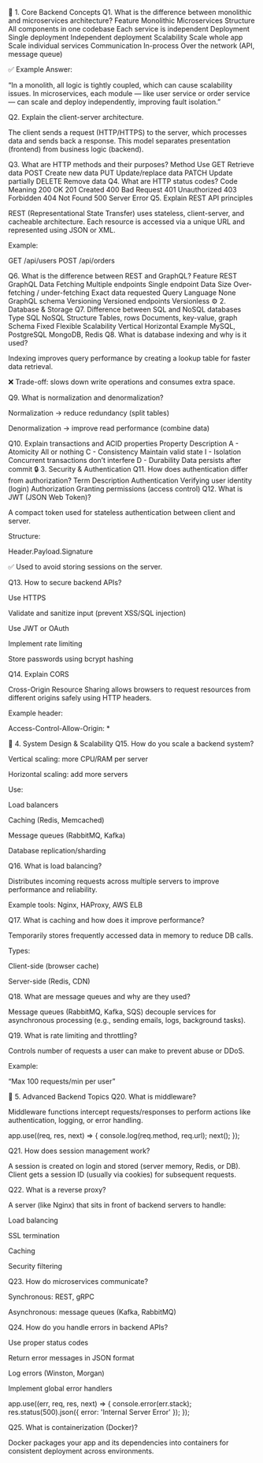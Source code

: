 🧠 1. Core Backend Concepts
Q1. What is the difference between monolithic and microservices architecture?
Feature	Monolithic	Microservices
Structure	All components in one codebase	Each service is independent
Deployment	Single deployment	Independent deployment
Scalability	Scale whole app	Scale individual services
Communication	In-process	Over the network (API, message queue)

✅ Example Answer:

“In a monolith, all logic is tightly coupled, which can cause scalability issues.
In microservices, each module — like user service or order service — can scale and deploy independently, improving fault isolation.”

Q2. Explain the client-server architecture.

The client sends a request (HTTP/HTTPS) to the server, which processes data and sends back a response.
This model separates presentation (frontend) from business logic (backend).

Q3. What are HTTP methods and their purposes?
Method	Use
GET	Retrieve data
POST	Create new data
PUT	Update/replace data
PATCH	Update partially
DELETE	Remove data
Q4. What are HTTP status codes?
Code	Meaning
200	OK
201	Created
400	Bad Request
401	Unauthorized
403	Forbidden
404	Not Found
500	Server Error
Q5. Explain REST API principles

REST (Representational State Transfer) uses stateless, client-server, and cacheable architecture.
Each resource is accessed via a unique URL and represented using JSON or XML.

Example:

GET /api/users
POST /api/orders

Q6. What is the difference between REST and GraphQL?
Feature	REST	GraphQL
Data Fetching	Multiple endpoints	Single endpoint
Data Size	Over-fetching / under-fetching	Exact data requested
Query Language	None	GraphQL schema
Versioning	Versioned endpoints	Versionless
⚙️ 2. Database & Storage
Q7. Difference between SQL and NoSQL databases
Type	SQL	NoSQL
Structure	Tables, rows	Documents, key-value, graph
Schema	Fixed	Flexible
Scalability	Vertical	Horizontal
Example	MySQL, PostgreSQL	MongoDB, Redis
Q8. What is database indexing and why is it used?

Indexing improves query performance by creating a lookup table for faster data retrieval.

❌ Trade-off: slows down write operations and consumes extra space.

Q9. What is normalization and denormalization?

Normalization → reduce redundancy (split tables)

Denormalization → improve read performance (combine data)

Q10. Explain transactions and ACID properties
Property	Description
A - Atomicity	All or nothing
C - Consistency	Maintain valid state
I - Isolation	Concurrent transactions don’t interfere
D - Durability	Data persists after commit
🔒 3. Security & Authentication
Q11. How does authentication differ from authorization?
Term	Description
Authentication	Verifying user identity (login)
Authorization	Granting permissions (access control)
Q12. What is JWT (JSON Web Token)?

A compact token used for stateless authentication between client and server.

Structure:

Header.Payload.Signature


✅ Used to avoid storing sessions on the server.

Q13. How to secure backend APIs?

Use HTTPS

Validate and sanitize input (prevent XSS/SQL injection)

Use JWT or OAuth

Implement rate limiting

Store passwords using bcrypt hashing

Q14. Explain CORS

Cross-Origin Resource Sharing allows browsers to request resources from different origins safely using HTTP headers.

Example header:

Access-Control-Allow-Origin: *

🧩 4. System Design & Scalability
Q15. How do you scale a backend system?

Vertical scaling: more CPU/RAM per server

Horizontal scaling: add more servers

Use:

Load balancers

Caching (Redis, Memcached)

Message queues (RabbitMQ, Kafka)

Database replication/sharding

Q16. What is load balancing?

Distributes incoming requests across multiple servers to improve performance and reliability.

Example tools: Nginx, HAProxy, AWS ELB

Q17. What is caching and how does it improve performance?

Temporarily stores frequently accessed data in memory to reduce DB calls.

Types:

Client-side (browser cache)

Server-side (Redis, CDN)

Q18. What are message queues and why are they used?

Message queues (RabbitMQ, Kafka, SQS) decouple services for asynchronous processing (e.g., sending emails, logs, background tasks).

Q19. What is rate limiting and throttling?

Controls number of requests a user can make to prevent abuse or DDoS.

Example:

“Max 100 requests/min per user”

🧠 5. Advanced Backend Topics
Q20. What is middleware?

Middleware functions intercept requests/responses to perform actions like authentication, logging, or error handling.

app.use((req, res, next) => {
  console.log(req.method, req.url);
  next();
});

Q21. How does session management work?

A session is created on login and stored (server memory, Redis, or DB).
Client gets a session ID (usually via cookies) for subsequent requests.

Q22. What is a reverse proxy?

A server (like Nginx) that sits in front of backend servers to handle:

Load balancing

SSL termination

Caching

Security filtering

Q23. How do microservices communicate?

Synchronous: REST, gRPC

Asynchronous: message queues (Kafka, RabbitMQ)

Q24. How do you handle errors in backend APIs?

Use proper status codes

Return error messages in JSON format

Log errors (Winston, Morgan)

Implement global error handlers

app.use((err, req, res, next) => {
  console.error(err.stack);
  res.status(500).json({ error: 'Internal Server Error' });
});

Q25. What is containerization (Docker)?

Docker packages your app and its dependencies into containers for consistent deployment across environments.
